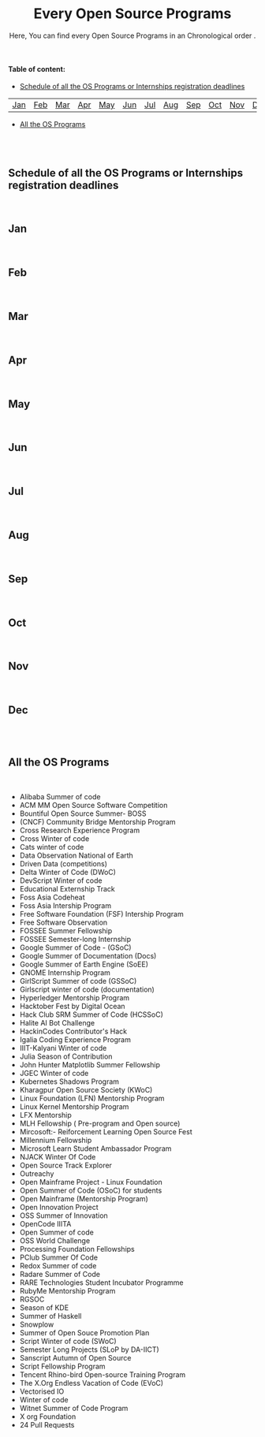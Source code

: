 <div id="top"></div>

<h1 align="center">Every Open Source Programs</h1>

<!-- ---------------------------------------------------------------------------------------------------------------------- -->

<div align="center">
 
Here, You can find every Open Source Programs in an Chronological order .
</div>
 
<br>

<!-- ---------------------------------------------------------------------------------------------------------------------- -->

#### Table of content:
* [Schedule of all the OS Programs or Internships registration deadlines](#Schedule-of-all-the-OS-Programs-or-Internships-registration-deadlines)
<div align="center">
 
 |   |   |   |   |   |   |   |   |   |   |   |   |
 |:--|:--|:--|:--|:--|:--|:--|:--|:--|:--|:--|:--|
 | [Jan](#Jan) | [Feb](#Feb) | [Mar](#Mar) | [Apr](#Apr) | [May](#May) | [Jun](#Jun) | [Jul](#Jul) | [Aug](#Aug) | [Sep](#Sep) | [Oct](#Oct) | [Nov](#Nov) | [Dec](#Dec) |
 
 </div>
  
* [All the OS Programs](#All-the-OS-Programs)

<br>

<br>

<!-- ---------------------------------------------------------------------------------------------------------------------- -->

## Schedule of all the OS Programs or Internships registration deadlines
<br>

## Jan

<br>

## Feb

<br>

## Mar

<br>

## Apr

<br>

## May

<br>

## Jun

<br>

## Jul

<br>

## Aug

<br>

## Sep

<br>

## Oct

<br>

## Nov

<br>

## Dec

<br>

<br>

<!-- ---------------------------------------------------------------------------------------------------------------------- -->

## All the OS Programs

<br>

* Alibaba Summer of code
* ACM MM Open Source Software Competition
* Bountiful Open Source Summer- BOSS
* (CNCF)  Community Bridge Mentorship Program
* Cross Research Experience Program
* Cross Winter of code
* Cats winter of code
* Data Observation National of Earth 
* Driven Data (competitions)
* Delta Winter of Code (DWoC)
* DevScript Winter of code
* Educational Externship Track
* Foss Asia Codeheat
* Foss Asia Intership Program 
* Free Software Foundation (FSF) Intership Program
* Free Software Observation
* FOSSEE Summer Fellowship 
* FOSSEE Semester-long Internship 
* Google Summer of Code -  (GSoC)
* Google Summer of Documentation  (Docs)
* Google Summer of Earth Engine  (SoEE)
* GNOME Internship Program
* GirlScript Summer of code  (GSSoC)
* Girlscript winter of code (documentation)
* Hyperledger Mentorship Program
* Hacktober Fest by Digital Ocean
* Hack Club SRM Summer of Code (HCSSoC)
* Halite AI Bot Challenge
* HackinCodes Contributor's Hack
* Igalia Coding Experience Program 
* IIIT-Kalyani Winter of code
* Julia Season of Contribution
* John Hunter Matplotlib Summer Fellowship
* JGEC Winter of code
* Kubernetes Shadows Program
* Kharagpur Open Source Society  (KWoC)
* Linux Foundation  (LFN)  Mentorship Program 
* Linux Kernel Mentorship Program
* LFX Mentorship
* MLH Fellowship  ( Pre-program and Open source)
* Mircosoft:- Reiforcement Learning Open Source Fest
* Millennium Fellowship
* Microsoft Learn Student Ambassador Program
* NJACK Winter Of Code 
* Open Source Track Explorer 
* Outreachy 
* Open Mainframe Project - Linux Foundation 
* Open Summer of Code  (OSoC)  for students 
* Open Mainframe (Mentorship Program)
* Open Innovation Project
* OSS Summer of Innovation 
* OpenCode IIITA 
* Open Summer of code 
* OSS World Challenge 
* Processing Foundation Fellowships 
* PClub Summer Of Code  
* Redox Summer of code 
* Radare Summer of Code
* RARE Technologies Student Incubator Programme
* RubyMe Mentorship Program 
* RGSOC
* Season of KDE
* Summer of Haskell  
* Snowplow
* Summer of Open Souce Promotion Plan
* Script Winter of code  (SWoC)
* Semester Long Projects (SLoP by DA-IICT)
* Sanscript Autumn of Open Source
* Script Fellowship Program  
* Tencent Rhino-bird Open-source Training Program
* The X.Org Endless Vacation of Code (EVoC)
* Vectorised IO   
* Winter of code  
* Witnet Summer of Code Program 
* X org Foundation 
* 24 Pull Requests 




